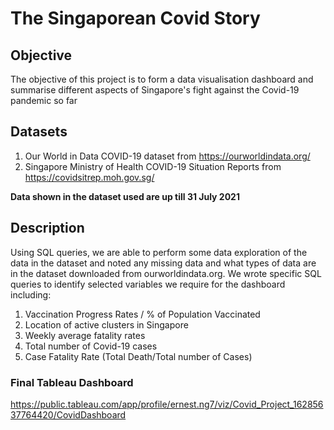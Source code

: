 # The Singaporean Covid Story

## Objective
The objective of this project is to form a data visualisation dashboard and summarise different aspects of Singapore's fight against the Covid-19 pandemic so far

## Datasets
1) Our World in Data COVID-19 dataset from https://ourworldindata.org/
2) Singapore Ministry of Health COVID-19 Situation Reports from https://covidsitrep.moh.gov.sg/

**Data shown in the dataset used are up till 31 July 2021**

## Description
Using SQL queries, we are able to perform some data exploration of the data in the dataset and noted any missing data and what types of data are in the dataset downloaded from ourworldindata.org. We wrote specific SQL queries to identify selected variables we require for the dashboard including:
1) Vaccination Progress Rates / % of Population Vaccinated
2) Location of active clusters in Singapore
3) Weekly average fatality rates
4) Total number of Covid-19 cases
4) Case Fatality Rate (Total Death/Total number of Cases)


### Final Tableau Dashboard
https://public.tableau.com/app/profile/ernest.ng7/viz/Covid_Project_16285637764420/CovidDashboard
